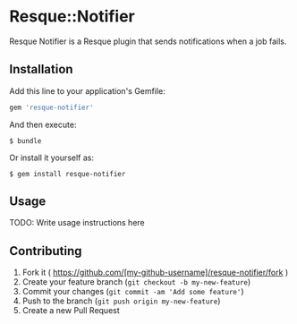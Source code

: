 # Resque::Notifier

Resque Notifier is a Resque plugin that sends notifications when a job fails.

## Installation

Add this line to your application's Gemfile:

```ruby
gem 'resque-notifier'
```

And then execute:

    $ bundle

Or install it yourself as:

    $ gem install resque-notifier

## Usage

TODO: Write usage instructions here

## Contributing

1. Fork it ( https://github.com/[my-github-username]/resque-notifier/fork )
2. Create your feature branch (`git checkout -b my-new-feature`)
3. Commit your changes (`git commit -am 'Add some feature'`)
4. Push to the branch (`git push origin my-new-feature`)
5. Create a new Pull Request
